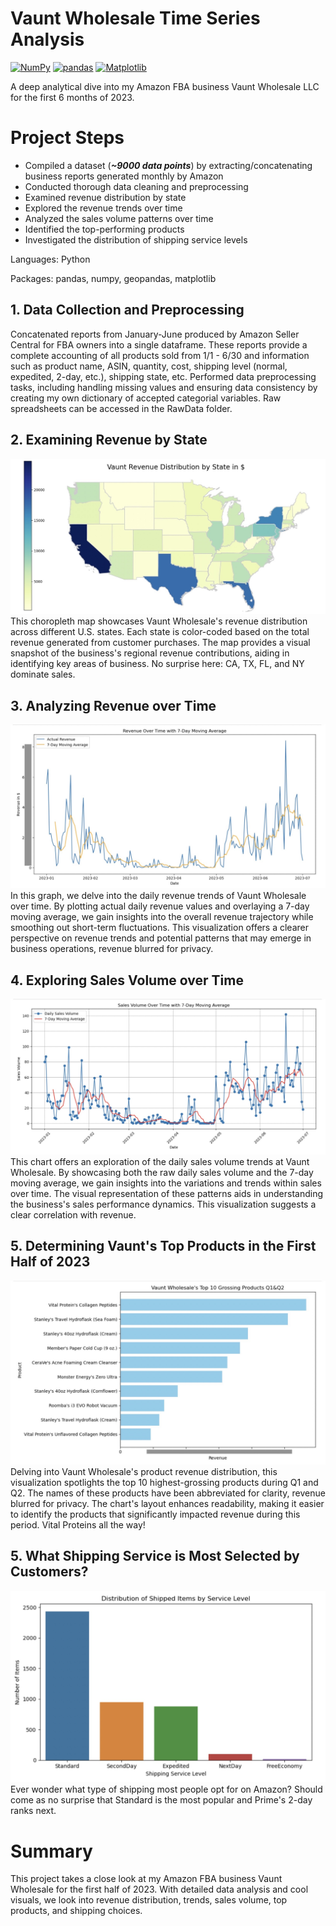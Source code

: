 # Vaunt Wholesale Time Series Analysis

[![NumPy](https://img.shields.io/badge/NumPy-Scientific%20Computing-green)](https://numpy.org)
[![pandas](https://img.shields.io/badge/pandas-Data%20Analysis-red)](https://pandas.pydata.org)
[![Matplotlib](https://img.shields.io/badge/Matplotlib-Data%20Visualization-blue)](https://matplotlib.org/)

A deep analytical dive into my Amazon FBA business Vaunt Wholesale LLC for the first 6 months of 2023.

# Project Steps
- Compiled a dataset (***~9000 data points***) by extracting/concatenating business reports generated monthly by Amazon
- Conducted thorough data cleaning and preprocessing
- Examined revenue distribution by state 
- Explored the revenue trends over time
- Analyzed the sales volume patterns over time
- Identified the top-performing products
- Investigated the distribution of shipping service levels

Languages: Python

Packages: pandas, numpy, geopandas, matplotlib

## 1. Data Collection and Preprocessing
Concatenated reports from January-June produced by Amazon Seller Central for FBA owners into a single dataframe. These reports provide a complete accounting of all products sold from 1/1 - 6/30 and information such as product name, ASIN, quantity, cost, shipping level (normal, expedited, 2-day, etc.), shipping state, etc. Performed data preprocessing tasks, including handling missing values and ensuring data consistency by creating my own dictionary of accepted categorial variables. Raw spreadsheets can be accessed in the RawData folder.

## 2. Examining Revenue by State
![Image Alt Text](/Visualizations/geopanda.jpeg)
This choropleth map showcases Vaunt Wholesale's revenue distribution across different U.S. states. Each state is color-coded based on the total revenue generated from customer purchases. The map provides a visual snapshot of the business's regional revenue contributions, aiding in identifying key areas of business. No surprise here: CA, TX, FL, and NY dominate sales.

## 3. Analyzing Revenue over Time
![Image Alt Text](/Visualizations/RevenueLine.jpeg)
In this graph, we delve into the daily revenue trends of Vaunt Wholesale over time. By plotting actual daily revenue values and overlaying a 7-day moving average, we gain insights into the overall revenue trajectory while smoothing out short-term fluctuations. This visualization offers a clearer perspective on revenue trends and potential patterns that may emerge in business operations, revenue blurred for privacy.

## 4. Exploring Sales Volume over Time
![Image Alt Text](/Visualizations/VolumeLine.jpeg)
This chart offers an exploration of the daily sales volume trends at Vaunt Wholesale. By showcasing both the raw daily sales volume and the 7-day moving average, we gain insights into the variations and trends within sales over time. The visual representation of these patterns aids in understanding the business's sales performance dynamics. This visualization suggests a clear correlation with revenue.

## 5. Determining Vaunt's Top Products in the First Half of 2023
![Image Alt Text](/Visualizations/TopProducts.jpeg)
Delving into Vaunt Wholesale's product revenue distribution, this visualization spotlights the top 10 highest-grossing products during Q1 and Q2. The names of these products have been abbreviated for clarity, revenue blurred for privacy. The chart's layout enhances readability, making it easier to identify the products that significantly impacted revenue during this period. Vital Proteins all the way!

## 5. What Shipping Service is Most Selected by Customers?
![Image Alt Text](/Visualizations/Shipping.jpeg)
Ever wonder what type of shipping most people opt for on Amazon? Should come as no surprise that Standard is the most popular and Prime's 2-day ranks next.

# Summary
This project takes a close look at my Amazon FBA business Vaunt Wholesale for the first half of 2023. With detailed data analysis and cool visuals, we look into revenue distribution, trends, sales volume, top products, and shipping choices.
